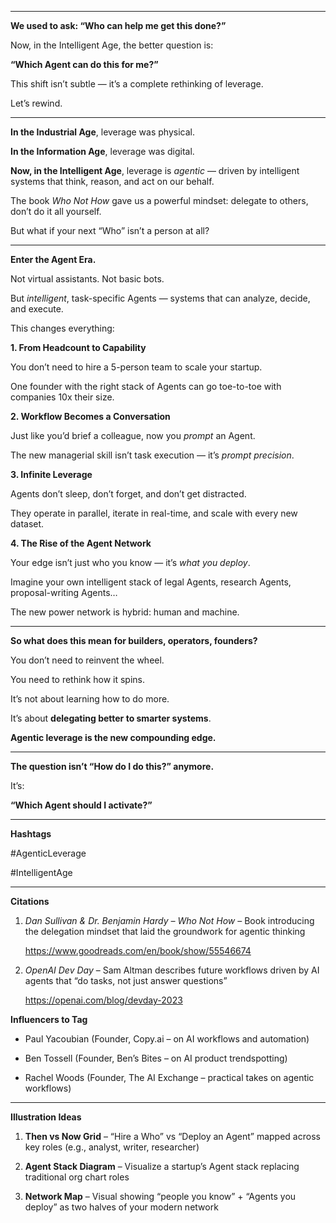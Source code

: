 
---

**We used to ask: “Who can help me get this done?”**

  

Now, in the Intelligent Age, the better question is:

**“Which Agent can do this for me?”**

  

This shift isn’t subtle — it’s a complete rethinking of leverage.

  

Let’s rewind.

---

**In the Industrial Age**, leverage was physical.

**In the Information Age**, leverage was digital.

**Now, in the Intelligent Age**, leverage is _agentic_ — driven by intelligent systems that think, reason, and act on our behalf.

  

The book _Who Not How_ gave us a powerful mindset: delegate to others, don’t do it all yourself.

But what if your next “Who” isn’t a person at all?

---

**Enter the Agent Era.**

  

Not virtual assistants. Not basic bots.

But _intelligent_, task-specific Agents — systems that can analyze, decide, and execute.

  

This changes everything:

  

**1. From Headcount to Capability**

You don’t need to hire a 5-person team to scale your startup.

One founder with the right stack of Agents can go toe-to-toe with companies 10x their size.

  

**2. Workflow Becomes a Conversation**

Just like you’d brief a colleague, now you _prompt_ an Agent.

The new managerial skill isn’t task execution — it’s _prompt precision_.

  

**3. Infinite Leverage**

Agents don’t sleep, don’t forget, and don’t get distracted.

They operate in parallel, iterate in real-time, and scale with every new dataset.

  

**4. The Rise of the Agent Network**

Your edge isn’t just who you know — it’s _what you deploy_.

Imagine your own intelligent stack of legal Agents, research Agents, proposal-writing Agents…

The new power network is hybrid: human and machine.

---

**So what does this mean for builders, operators, founders?**

  

You don’t need to reinvent the wheel.

You need to rethink how it spins.

  

It’s not about learning how to do more.

It’s about **delegating better to smarter systems**.

  

**Agentic leverage is the new compounding edge.**

---

**The question isn’t “How do I do this?” anymore.**

It’s:

**“Which Agent should I activate?”**

---

**Hashtags**

#AgenticLeverage

#IntelligentAge

---

**Citations**

1. _Dan Sullivan & Dr. Benjamin Hardy – Who Not How_ – Book introducing the delegation mindset that laid the groundwork for agentic thinking
    
    https://www.goodreads.com/en/book/show/55546674
    
2. _OpenAI Dev Day_ – Sam Altman describes future workflows driven by AI agents that “do tasks, not just answer questions”
    
    https://openai.com/blog/devday-2023
    


**Influencers to Tag**

- Paul Yacoubian (Founder, Copy.ai – on AI workflows and automation)
    
- Ben Tossell (Founder, Ben’s Bites – on AI product trendspotting)
    
- Rachel Woods (Founder, The AI Exchange – practical takes on agentic workflows)
    

---

**Illustration Ideas**

1. **Then vs Now Grid** – “Hire a Who” vs “Deploy an Agent” mapped across key roles (e.g., analyst, writer, researcher)
    
2. **Agent Stack Diagram** – Visualize a startup’s Agent stack replacing traditional org chart roles
 
3. **Network Map** – Visual showing “people you know” + “Agents you deploy” as two halves of your modern network
    

